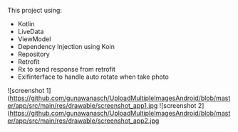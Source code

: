 This project using:
- Kotlin
- LiveData
- ViewModel
- Dependency Injection using Koin
- Repository
- Retrofit
- Rx to send response from retrofit
- Exifinterface to handle auto rotate when take photo

![screenshot 1](https://github.com/gunawanasch/UploadMultipleImagesAndroid/blob/master/app/src/main/res/drawable/screenshot_app1.jpg
![screenshot 2](https://github.com/gunawanasch/UploadMultipleImagesAndroid/blob/master/app/src/main/res/drawable/screenshot_app2.jpg
